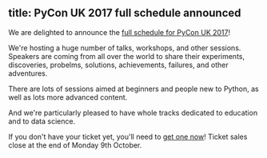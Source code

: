 title: PyCon UK 2017 full schedule announced
---
We are delighted to announce the [full schedule for PyCon UK 2017](http://2017.pyconuk.org/schedule/)!

We're hosting a huge number of talks, workshops, and other sessions.
Speakers are coming from all over the world to share their experiments, discoveries, probelms, solutions, achievements, failures, and other adventures.

There are lots of sessions aimed at beginners and people new to Python, as well as lots more advanced content.

And we're particularly pleased to have whole tracks dedicated to education and to data science.

If you don't have your ticket yet, you'll need to [get one now](http://2017.pyconuk.org/tickets/)!
Ticket sales close at the end of Monday 9th October.
